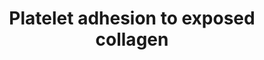 ---
annotations:
- type: Pathway Ontology
  value: regulatory pathway
- type: Pathway Ontology
  value: homeostasis pathway
authors:
- MaintBot
- ReactomeTeam
- Anwesha
- Ryanmiller
- Eweitz
description: Initiation of platelet adhesion is the first step in the formation of
  the platelet plug. Circulating platelets are arrested and subsequently activated
  by exposed collagen and vWF. It is not entirely clear which type of collagen is
  responsible for adhesion and activation; collagen types I and III are abundant in
  vascular epithelia but several other types incluing IV are present (Farndale 2006).
  Several collagen binding proteins are expressed on platelets, including integrin
  alpha2 beta1, GPVI, and GPIV. Integrin alpha2 beta1, known on leukocytes as VLA-2,
  is the major platelet collagen receptor (Kunicki et al. 1988). It requires Mg2+
  to interact with collagen and may require initiation mediated by the activation
  of integrin alphaIIb beta3 (van de Walle 2007). Binding occurs via the alpha2 subunit
  I domain to a collagen motif with the sequence Gly-Phe-Hyp-Gly-Glu-Arg (Emsley 2000).
  Binding of collagen to alpha2 beta1 generates intracellular signals that contribute
  to platelet activation. These facilitate the engagement of the lower-affinity collagen
  receptor, GPVI (Keely 1996), the key receptor involved in collagen-induced platelet
  activation. The GPVI receptor is a complex of the GPVI protein with a dimer of Fc
  epsilon R1 gamma (FceRI gamma). The Src family kinases Fyn and Lyn constitutively
  associate with the GPVI:FceRIgamma complex in platelets and initiate platelet activation
  through phosphorylation of the immunoreceptor tyrosine-based activation motif (ITAM)
  in FceRI gamma, leading to binding and activation of the tyrosine kinase Syk. Downstream
  of Syk, a series of adapter molecules and effectors lead to platelet activation.
  vWF  protein is a polymeric structure of variable size. It is secreted in two directions,
  by the endothelium basolaterally and into the bloodstream. Shear-induced aggregation
  is achieved when vWF binds via its A1 domain to GPIb (part of GPIb-IX-V), and via
  its A3 domain mediating collagen binding to the subendothelium. The interaction
  between vWF and GPIb is regulated by shear force; an increase in the shear stress
  results in a corresponding increase in the affinity of vWF for GPIb.  View original
  pathway at [http://www.reactome.org/PathwayBrowser/#DIAGRAM=75892 Reactome].
last-edited: 2021-05-09
organisms:
- Homo sapiens
redirect_from:
- /index.php/Pathway:WP1883
- /instance/WP1883
schema-jsonld:
- '@context': https://schema.org/
  '@id': https://wikipathways.github.io/pathways/WP1883.html
  '@type': Dataset
  creator:
    '@type': Organization
    name: WikiPathways
  description: Initiation of platelet adhesion is the first step in the formation
    of the platelet plug. Circulating platelets are arrested and subsequently activated
    by exposed collagen and vWF. It is not entirely clear which type of collagen is
    responsible for adhesion and activation; collagen types I and III are abundant
    in vascular epithelia but several other types incluing IV are present (Farndale
    2006). Several collagen binding proteins are expressed on platelets, including
    integrin alpha2 beta1, GPVI, and GPIV. Integrin alpha2 beta1, known on leukocytes
    as VLA-2, is the major platelet collagen receptor (Kunicki et al. 1988). It requires
    Mg2+ to interact with collagen and may require initiation mediated by the activation
    of integrin alphaIIb beta3 (van de Walle 2007). Binding occurs via the alpha2
    subunit I domain to a collagen motif with the sequence Gly-Phe-Hyp-Gly-Glu-Arg
    (Emsley 2000). Binding of collagen to alpha2 beta1 generates intracellular signals
    that contribute to platelet activation. These facilitate the engagement of the
    lower-affinity collagen receptor, GPVI (Keely 1996), the key receptor involved
    in collagen-induced platelet activation. The GPVI receptor is a complex of the
    GPVI protein with a dimer of Fc epsilon R1 gamma (FceRI gamma). The Src family
    kinases Fyn and Lyn constitutively associate with the GPVI:FceRIgamma complex
    in platelets and initiate platelet activation through phosphorylation of the immunoreceptor
    tyrosine-based activation motif (ITAM) in FceRI gamma, leading to binding and
    activation of the tyrosine kinase Syk. Downstream of Syk, a series of adapter
    molecules and effectors lead to platelet activation. vWF  protein is a polymeric
    structure of variable size. It is secreted in two directions, by the endothelium
    basolaterally and into the bloodstream. Shear-induced aggregation is achieved
    when vWF binds via its A1 domain to GPIb (part of GPIb-IX-V), and via its A3 domain
    mediating collagen binding to the subendothelium. The interaction between vWF
    and GPIb is regulated by shear force; an increase in the shear stress results
    in a corresponding increase in the affinity of vWF for GPIb.  View original pathway
    at [http://www.reactome.org/PathwayBrowser/#DIAGRAM=75892 Reactome].
  keywords:
  - GpIb-IX-V:Collagen
  - 'Collagen type I fibril '
  - alpha2beta1,
  - 'ITGB1 '
  - 'GP1BA '
  - GPIb-IX-V
  - fibril
  - FCERIG dimer
  - 'ITGA1 '
  - 'FYN '
  - Integrin
  - 'FCER1G '
  - VWF(23-763)
  - 'Mg2+ '
  - alpha1beta1,
  - type I fibril:vWF
  - 'LYN '
  - fibril:vWF
  - alpha10beta1
  - 'GP9 '
  - gamma:FYN:LYN:Collagen type I
  - 'GP1BB '
  - 'GP VI : FceRI gamma'
  - alpha2beta1:Collagen type I fibril:Mg2+
  - GP6
  - Mg2+
  - 'GP6 '
  - 'ITGA2 '
  - gamma:FYN:LYN
  - LYN
  - FYN
  - Integrins
  - GPVI:FceRI
  - 'VWF(23-763) '
  - dimer
  - Collagen type I
  - 'ITGA10 '
  - 'GP5 '
  license: CC0
  name: Platelet adhesion to exposed collagen
seo: CreativeWork
title: Platelet adhesion to exposed collagen
wpid: WP1883
---